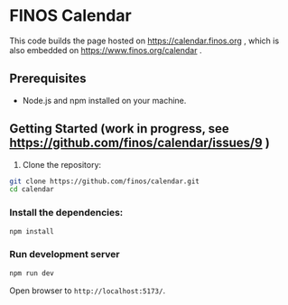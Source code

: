 # FINOS Calendar

This code builds the page hosted on https://calendar.finos.org , which is also embedded on https://www.finos.org/calendar .

## Prerequisites

- Node.js and npm installed on your machine.

## Getting Started (work in progress, see https://github.com/finos/calendar/issues/9 )

1. Clone the repository:

```bash
git clone https://github.com/finos/calendar.git
cd calendar
```

### Install the dependencies:

```bash
npm install
```

### Run development server

```bash
npm run dev
```

Open browser to `http://localhost:5173/`.
